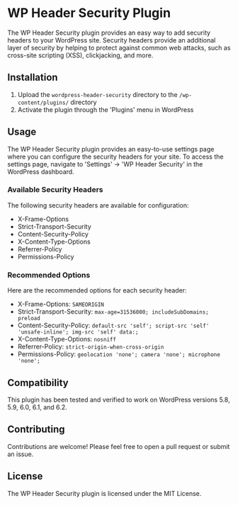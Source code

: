 # WP Header Security Plugin

The WP Header Security plugin provides an easy way to add security headers to your WordPress site. Security headers provide an additional layer of security by helping to protect against common web attacks, such as cross-site scripting (XSS), clickjacking, and more.

## Installation

1. Upload the `wordpress-header-security` directory to the `/wp-content/plugins/` directory
2. Activate the plugin through the 'Plugins' menu in WordPress

## Usage

The WP Header Security plugin provides an easy-to-use settings page where you can configure the security headers for your site. To access the settings page, navigate to 'Settings' -> 'WP Header Security' in the WordPress dashboard.

### Available Security Headers

The following security headers are available for configuration:

- X-Frame-Options
- Strict-Transport-Security
- Content-Security-Policy
- X-Content-Type-Options
- Referrer-Policy
- Permissions-Policy

### Recommended Options

Here are the recommended options for each security header:

- X-Frame-Options: `SAMEORIGIN`
- Strict-Transport-Security: `max-age=31536000; includeSubDomains; preload`
- Content-Security-Policy: `default-src 'self'; script-src 'self' 'unsafe-inline'; img-src 'self' data:;`
- X-Content-Type-Options: `nosniff`
- Referrer-Policy: `strict-origin-when-cross-origin`
- Permissions-Policy: `geolocation 'none'; camera 'none'; microphone 'none';`

## Compatibility

This plugin has been tested and verified to work on WordPress versions 5.8, 5.9, 6.0, 6.1, and 6.2.

## Contributing

Contributions are welcome! Please feel free to open a pull request or submit an issue.

## License

The WP Header Security plugin is licensed under the MIT License.
